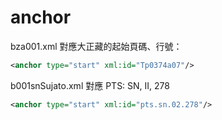 # anchor

bza001.xml 對應大正藏的起始頁碼、行號：

```xml
<anchor type="start" xml:id="Tp0374a07"/>
```

b001snSujato.xml 對應 PTS: SN, II, 278

```xml
<anchor type="start" xml:id="pts.sn.02.278"/>
```